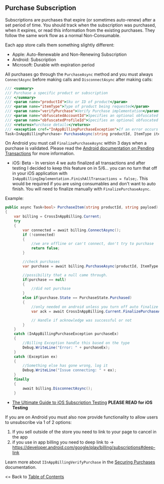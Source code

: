 ## Purchase Subscription

Subscriptions are purchases that expire (or sometimes auto-renew) after a set period of time. You should track when the subscription was purchased, when it expires, or read this information from the existing purchases. They follow the same work flow as a normal Non-Consumable.

Each app store calls them something slightly different:
* Apple: Auto-Renewable and Non-Renewing Subscription
* Android: Subscription
* Microsoft: Durable with expiration period

All purchases go through the `PurchaseAsync` method and you must always `ConnectAsync` before making calls and `DisconnectAsync` after making calls:

```csharp
/// <summary>
/// Purchase a specific product or subscription
/// </summary>
/// <param name="productId">Sku or ID of product</param>
/// <param name="itemType">Type of product being requested</param>
/// <param name="verifyPurchase">Verify Purchase implementation</param>
/// <param name="obfuscatedAccountId">Specifies an optional obfuscated string that is uniquely associated with the user's account in your app.</param>
/// <param name="obfuscatedProfileId">Specifies an optional obfuscated string that is uniquely associated with the user's profile in your app.</param>
/// <returns>Purchase details</returns>
/// <exception cref="InAppBillingPurchaseException">If an error occurs during processing</exception>
Task<InAppBillingPurchase> PurchaseAsync(string productId, ItemType itemType, IInAppBillingVerifyPurchase verifyPurchase = null, string obfuscatedAccountId = null, string obfuscatedProfileId = null);
```

On Android you must call `FinalizePurchaseAsync` within 3 days when a purchase is validated. Please read the [Android documentation on Pending Transactions](https://developer.android.com/google/play/billing/integrate#pending) for more information.


* iOS: Beta - In version 4 we auto finalized all transactions and after testing I decided to keep this feature on in 5/6... you can no turn that off in your iOS application with `InAppBillingImplementation.FinishAllTransactions = false;`. This would be required if you are using consumables and don't want to auto finish. You will need to finalize manually with `FinalizePurchaseAsync`.

Example:
```csharp
public async Task<bool> PurchaseItem(string productId, string payload)
{
    var billing = CrossInAppBilling.Current;
    try
    {
        var connected = await billing.ConnectAsync();
        if (!connected)
        {
            //we are offline or can't connect, don't try to purchase
            return false;
        }

        //check purchases
        var purchase = await billing.PurchaseAsync(productId, ItemType.Subscription);

        //possibility that a null came through.
        if(purchase == null)
        {
            //did not purchase
        }
        else if(purchase.State == PurchaseState.Purchased)
        {
            //only needed on android unless you turn off auto finalize
            var ack = await CrossInAppBilling.Current.FinalizePurchaseAsync(purchase.TransactionIdentifier);

            // Handle if acknowledge was successful or not
        }
    }
    catch (InAppBillingPurchaseException purchaseEx)
    {
        //Billing Exception handle this based on the type
        Debug.WriteLine("Error: " + purchaseEx);
    }
    catch (Exception ex)
    {
        //Something else has gone wrong, log it
        Debug.WriteLine("Issue connecting: " + ex);
    }
    finally
    {
        await billing.DisconnectAsync();
    }
```

* [The Ultimate Guide to iOS Subscription Testing](https://www.revenuecat.com/blog/the-ultimate-guide-to-subscription-testing-on-ios) **PLEASE READ for iOS Testing**


If you are on Android you must also now provide functionality to allow users to unsubscribe via 1 of 2 options:

1. If you sell outside of the store you need to link to your page to cancel in the app
1. if you use in app billing you need to deep link to -> https://developer.android.com/google/play/billing/subscriptions#deep-link

Learn more about `IInAppBillingVerifyPurchase` in the [Securing Purchases](SecuringPurchases.md) documentation.


<= Back to [Table of Contents](README.md)

